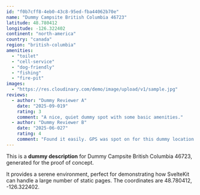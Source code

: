 ```yaml
---
id: "f0b7cff8-4eb0-43c8-95ed-fba44062b70e"
name: "Dummy Campsite British Columbia 46723"
latitude: 48.780412
longitude: -126.322402
continent: "north-america"
country: "canada"
region: "british-columbia"
amenities:
  - "toilet"
  - "cell-service"
  - "dog-friendly"
  - "fishing"
  - "fire-pit"
images:
  - "https://res.cloudinary.com/demo/image/upload/v1/sample.jpg"
reviews:
  - author: "Dummy Reviewer A"
    date: "2025-09-019"
    rating: 3
    comment: "A nice, quiet dummy spot with some basic amenities."
  - author: "Dummy Reviewer B"
    date: "2025-06-027"
    rating: 4
    comment: "Found it easily. GPS was spot on for this dummy location."
---
```


This is a **dummy description** for Dummy Campsite British Columbia 46723, generated for the proof of concept.

It provides a serene environment, perfect for demonstrating how SvelteKit can handle a large number of static pages. The coordinates are 48.780412, -126.322402.
